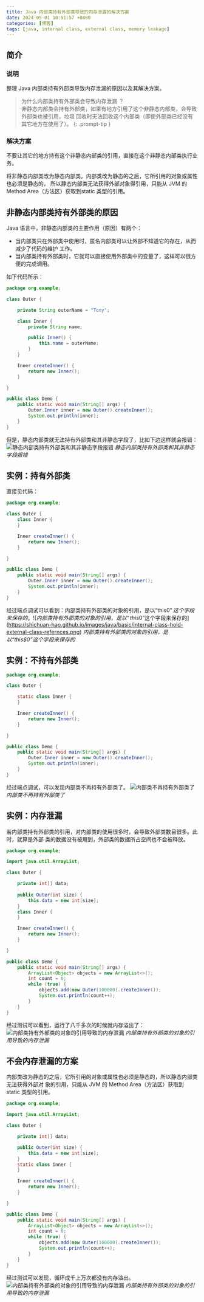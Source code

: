 ```yaml
---
title: Java 内部类持有外部类导致的内存泄露的解决方案
date: 2024-05-01 10:51:57 +0800
categories: [博客]
tags: [java, internal class, external class, memory leakage]
---
```


## 简介

### 说明

整理 Java 内部类持有外部类导致内存泄漏的原因以及其解决方案。

> 为什么内部类持有外部类会导致内存泄漏 ？<br/>
非静态内部类会持有外部类，如果有地方引用了这个非静态内部类，会导致外部类也被引用，垃圾
回收时无法回收这个内部类（即使外部类已经没有其它地方在使用了）。
{: .prompt-tip }

### 解决方案

不要让其它的地方持有这个非静态内部类的引用，直接在这个非静态内部类执行业务。

将非静态内部类改为静态内部类。内部类改为静态的之后，它所引用的对象或属性也必须是静态的，
所以静态内部类无法获得外部对象得引用，只能从 JVM 的 Method Area（方法区）获取到static
类型的引用。


## 非静态内部类持有外部类的原因

Java 语言中，非静态内部类的主要作用（原因）有两个：
- 当内部类只在外部类中使用时，匿名内部类可以让外部不知道它的存在，从而减少了代码的维护
工作。
- 当内部类持有外部类时，它就可以直接使用外部类中的变量了，这样可以很方便的完成调用。

如下代码所示：

```java
package org.example;

class Outer {

    private String outerName = "Tony";

    class Inner {
        private String name;

        public Inner() {
            this.name = outerName;
        }
    }

    Inner createInner() {
        return new Inner();
    }

}

public class Demo {
    public static void main(String[] args) {
        Outer.Inner inner = new Outer().createInner();
        System.out.println(inner);
    }
}
```

但是，静态内部类就无法持有外部类和其非静态字段了，比如下边这样就会报错：
![静态内部类持有外部类和其非静态字段报错](https://shichuan-hao.github.io/images/java/basic/static-class-hold-external-class-error.png)
_静态内部类持有外部类和其非静态字段报错_

## 实例：持有外部类

直接见代码：

```java
package org.example;

class Outer {
    class Inner {
    }

    Inner createInner() {
        return new Inner();
    }

}

public class Demo {
    public static void main(String[] args) {
        Outer.Inner inner = new Outer().createInner();
        System.out.println(inner);
    }
}
```

经过端点调试可以看到：内部类持有外部类的对象的引用，是以“this$0”这个字段来保存的。
![内部类持有外部类的对象的引用，是以“this$0”这个字段来保存的](https://shichuan-hao.github.io/images/java/basic/internal-class-hold-external-class-refernces.png)
_内部类持有外部类的对象的引用，是以“this$0”这个字段来保存的_

## 实例：不持有外部类

```java
package org.example;

class Outer {

    static class Inner {
    }

    Inner createInner() {
        return new Inner();
    }

}

public class Demo {
    public static void main(String[] args) {
        Outer.Inner inner = new Outer().createInner();
        System.out.println(inner);
    }
}
```

经过端点调试，可以发现内部类不再持有外部类了。
![内部类不再持有外部类了](https://shichuan-hao.github.io/images/java/basic/static-internal-class-not-hold-external-class-refernces.png)
_内部类不再持有外部类了_


## 实例：内存泄漏

若内部类持有外部类的引用，对内部类的使用很多时，会导致外部类数目很多。此时，就算是外部
类的数据没有被用到，外部类的数据所占空间也不会被释放。

```java
package org.example;

import java.util.ArrayList;

class Outer {

    private int[] data;
    
    public Outer(int size) {
        this.data = new int[size];
    }
    class Inner {
    }

    Inner createInner() {
        return new Inner();
    }

}

public class Demo {
    public static void main(String[] args) {
        ArrayList<Object> objects = new ArrayList<>();
        int count = 0;
        while (true) {
            objects.add(new Outer(100000).createInner());
            System.out.println(count++);
        }
    }
}
```

经过测试可以看到，运行了八千多次的时候就内存溢出了：
![内部类持有外部类的对象的引用导致的内存泄漏](https://shichuan-hao.github.io/images/java/basic/internal-class-hold-external-class-solution.png)
_内部类持有外部类的对象的引用导致的内存泄漏_

## 不会内存泄漏的方案

内部类改为静态的之后，它所引用的对象或属性也必须是静态的，所以静态内部类无法获得外部对
象的引用，只能从 JVM 的 Method Area（方法区）获取到 static 类型的引用。

```java
package org.example;

import java.util.ArrayList;

class Outer {

    private int[] data;

    public Outer(int size) {
        this.data = new int[size];
    }
    static class Inner {
    }

    Inner createInner() {
        return new Inner();
    }

}

public class Demo {
    public static void main(String[] args) {
        ArrayList<Object> objects = new ArrayList<>();
        int count = 0;
        while (true) {
            objects.add(new Outer(100000).createInner());
            System.out.println(count++);
        }
    }
}
```

经过测试可以发现，循环成千上万次都没有内存溢出。
![内部类持有外部类的对象的引用导致的内存泄漏](https://shichuan-hao.github.io/images/java/basic/internal-class-hold-external-class-solution.png)
_内部类持有外部类的对象的引用导致的内存泄漏_